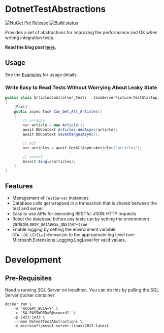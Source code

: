 # DotnetTestAbstractions

[![NuGet Pre Release](https://img.shields.io/nuget/vpre/DotnetTestAbstractions.svg)](https://www.nuget.org/packages/DotnetTestAbstractions)
[![Build status](https://ci.appveyor.com/api/projects/status/4wb49yoo3c5xrfuj?svg=true)](https://ci.appveyor.com/project/jaredcnance/dotnettestabstractions)



Provides a set of abstractions for improving the performance and DX when writing integration tests.

**Read the blog post [here](https://nance.io/a-better-story-for-asp-net-core-integration-testing/).**

## Usage

See the [Examples](https://github.com/jaredcnance/DotnetTestAbstractions/tree/master/examples/WebApp.Tests)
for usage details.

### Write Easy to Read Tests Without Worrying About Leaky State

```csharp
public class ArticlesController_Tests : JsonServerFixture<TestStartup, AppContext>
{
    [Fact]
    public async Task Can_Get_All_Articles()
    {
        // arrange
        var article = new Article();
        await DbContext.Articles.AddAsync(article);
        await DbContext.SaveChangesAsync();

        // act
        var articles = await GetAllAsync<Article>("articles");

        // assert
        Assert.Single(articles);
    }
}
```

## Features

- Management of `TestServer` instances
- Database calls get wrapped in a transaction that is shared between the test and server
- Easy to use APIs for executing RESTful JSON HTTP requests
- Reset the database before any tests run by setting the environment variable `DROP_DATABASE_ONSTART=true`
- Enable logging by setting the environment variable `DTA_LOG_LEVEL=Information` to the approproate log level (see Microsoft.Extensions.Logging.LogLevel for valid values.

# Development

## Pre-Requisites

Need a running SQL Server on localhost. 
You can do this by pulling the SQL Server docker container:

```
docker run \
    -e 'ACCEPT_EULA=Y' \
    -e 'SA_PASSWORD=P@ssword1' \
    -p 1433:1433 \
    --name DotnetTestAbstractions \
    -d microsoft/mssql-server-linux:2017-latest
```
